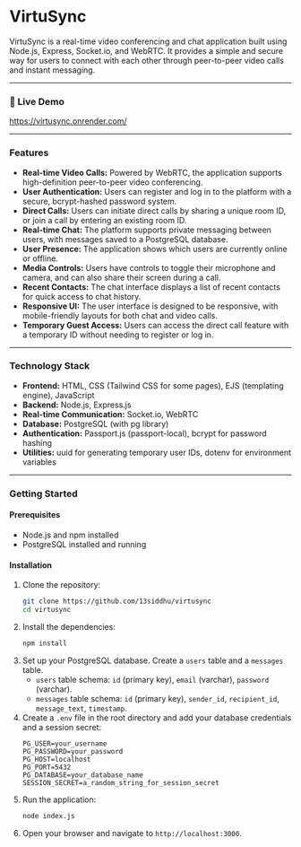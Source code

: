 # VirtuSync

VirtuSync is a real-time video conferencing and chat application built using Node.js, Express, Socket.io, and WebRTC. It provides a simple and secure way for users to connect with each other through peer-to-peer video calls and instant messaging.

---

### 🚀 Live Demo

https://virtusync.onrender.com/

---

### Features

* **Real-time Video Calls:** Powered by WebRTC, the application supports high-definition peer-to-peer video conferencing.
* **User Authentication:** Users can register and log in to the platform with a secure, bcrypt-hashed password system.
* **Direct Calls:** Users can initiate direct calls by sharing a unique room ID, or join a call by entering an existing room ID.
* **Real-time Chat:** The platform supports private messaging between users, with messages saved to a PostgreSQL database.
* **User Presence:** The application shows which users are currently online or offline.
* **Media Controls:** Users have controls to toggle their microphone and camera, and can also share their screen during a call.
* **Recent Contacts:** The chat interface displays a list of recent contacts for quick access to chat history.
* **Responsive UI:** The user interface is designed to be responsive, with mobile-friendly layouts for both chat and video calls.
* **Temporary Guest Access:** Users can access the direct call feature with a temporary ID without needing to register or log in.

---

### Technology Stack

* **Frontend:** HTML, CSS (Tailwind CSS for some pages), EJS (templating engine), JavaScript
* **Backend:** Node.js, Express.js
* **Real-time Communication:** Socket.io, WebRTC
* **Database:** PostgreSQL (with pg library)
* **Authentication:** Passport.js (passport-local), bcrypt for password hashing
* **Utilities:** uuid for generating temporary user IDs, dotenv for environment variables

---

### Getting Started

#### Prerequisites

* Node.js and npm installed
* PostgreSQL installed and running

#### Installation

1.  Clone the repository:
    ```bash
    git clone https://github.com/13siddhu/virtusync
    cd virtusync
    ```
2.  Install the dependencies:
    ```bash
    npm install
    ```
3.  Set up your PostgreSQL database. Create a `users` table and a `messages` table.
    * `users` table schema: `id` (primary key), `email` (varchar), `password` (varchar).
    * `messages` table schema: `id` (primary key), `sender_id`, `recipient_id`, `message_text`, `timestamp`.
4.  Create a `.env` file in the root directory and add your database credentials and a session secret:
    ```env
    PG_USER=your_username
    PG_PASSWORD=your_password
    PG_HOST=localhost
    PG_PORT=5432
    PG_DATABASE=your_database_name
    SESSION_SECRET=a_random_string_for_session_secret
    ```
5.  Run the application:
    ```bash
    node index.js
    ```
6.  Open your browser and navigate to `http://localhost:3000`.


